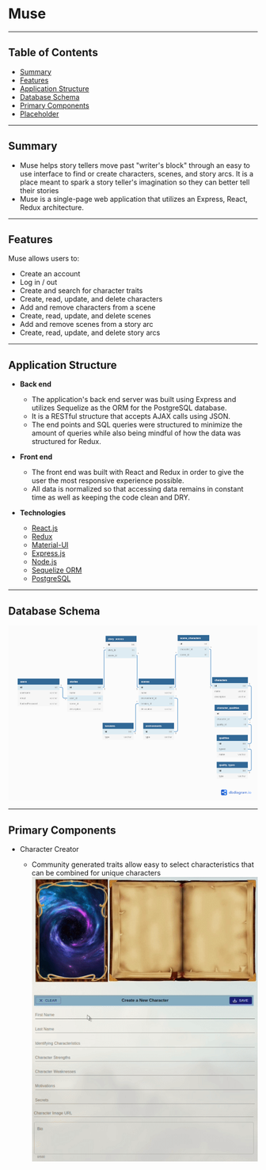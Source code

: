 # **Muse**

---

## **Table of Contents**

- [Summary](#Summary)
- [Features](#Features)
- [Application Structure](#Application-Structure)
- [Database Schema](#Database-Schema)
- [Primary Components](#Primary-Components)
- [Placeholder](#Placeholder)

---

## **Summary**

- Muse helps story tellers move past "writer's block" through an easy to use interface to find or create characters, scenes, and story arcs. It is a place meant to spark a story teller's imagination so they can better tell their stories
- Muse is a single-page web application that utilizes an Express, React, Redux architecture.

---

## **Features**

Muse allows users to:

- Create an account
- Log in / out
- Create and search for character traits
- Create, read, update, and delete characters
- Add and remove characters from a scene
- Create, read, update, and delete scenes
- Add and remove scenes from a story arc
- Create, read, update, and delete story arcs

---

## **Application Structure**

- **Back end**

  - The application's back end server was built using Express and utilizes Sequelize as the ORM for the PostgreSQL database.
  - It is a RESTful structure that accepts AJAX calls using JSON.
  - The end points and SQL queries were structured to minimize the amount of queries while also being mindful of how the data was structured for Redux.

- **Front end**

  - The front end was built with React and Redux in order to give the user the most responsive experience possible.
  - All data is normalized so that accessing data remains in constant time as well as keeping the code clean and DRY.

- **Technologies**

  - [React.js](https://reactjs.org/)
  - [Redux](#https://redux.js.org/)
  - [Material-UI](#https://material-ui.com/)
  - [Express.js](#https://expressjs.com/)
  - [Node.js](#https://nodejs.org/en/)
  - [Sequelize ORM](#https://sequelize.org/)
  - [PostgreSQL](#https://www.postgresql.org/)

---

## **Database Schema**

![Database Schema](./muse_db_schema.png)

---

## **Primary Components**

- Character Creator

  - Community generated traits allow easy to select characteristics that can be combined for unique characters
  ![Character Creator Component](./create_character.gif)